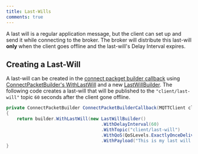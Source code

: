```yaml
---
title: Last-Wills
comments: true
---
```


A last will is a regular application message, but the client can set up and send it while connecting to the broker. 
The broker will distribute this last-will **only** when the client goes offline and the last-will's Delay Interval expires.

## Creating a Last-Will

A last-will can be created in the [connect packget builder callback](index.md#connecting) using [ConnectPacketBuilder's WithLastWill](../api-reference/Builders/ConnectPacketBuilder.md#withlastwilllastwillbuilder-lastwillbuilder) and a new [LastWillBuilder](../api-reference/Builders/LastWillBuilder.md). 
The following code creates a last-will that will be published to the `"client/last-will"` topic `60` seconds after the client gone offline.

```cs
private ConnectPacketBuilder ConnectPacketBuilderCallback(MQTTClient client, ConnectPacketBuilder builder)
{
    return builder.WithLastWill(new LastWillBuilder()
                                    .WithDelayInterval(60)
                                    .WithTopic("client/last-will")
                                    .WithQoS(QoSLevels.ExactlyOnceDelivery)
                                    .WithPayload("This is my last will!"));
}
```